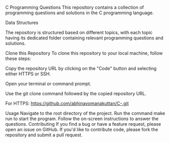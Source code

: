 C Programming Questions
This repository contains a collection of programming questions and solutions in the C programming language. 

Data Structures 

The repository is structured based on different topics, with each topic having its dedicated folder containing relevant programming questions and solutions.



Clone this Repository
To clone this repository to your local machine, follow these steps:

Copy the repository URL by clicking on the "Code" button and selecting either HTTPS or SSH.

Open your terminal or command prompt.

Use the git clone command followed by the copied repository URL.

For HTTPS:
https://github.com/abhinavomanakuttan/C-.git

Usage
Navigate to the root directory of the project.
Run the command make run to start the program.
Follow the on-screen instructions to answer the questions.
Contributing
If you find a bug or have a feature request, please open an issue on GitHub. If you'd like to contribute code, please fork the repository and submit a pull request.

